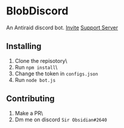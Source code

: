 # BlobDiscord
An Antiraid discord bot. 
[Invite](https://discord.com/api/oauth2/authorize?client_id=795196567241883659&permissions=8&scope=bot)  [Support Server](https://discord.gg/dNfDBUC6Tu)

## Installing
1. Clone the repisotory\
2. Run `npm install`\
3. Change the token in `configs.json`
4. Run `node bot.js`

## Contributing
1. Make a PR\
2. Dm me on discord `Sir Obsidian#2640`

